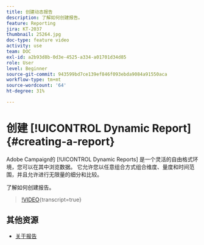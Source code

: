 ```yaml
---
title: 创建动态报告
description: 了解如何创建报告。
feature: Reporting
jira: KT-2037
thumbnail: 25264.jpg
doc-type: feature video
activity: use
team: DOC
exl-id: a2b93d8b-0d3e-4525-a334-a01701d34d85
role: User
level: Beginner
source-git-commit: 943599bd7ce139ef846f093ebda9084a91550aca
workflow-type: tm+mt
source-wordcount: '64'
ht-degree: 31%

---
```


# 创建 [!UICONTROL Dynamic Report]{#creating-a-report}

Adobe Campaign的 [!UICONTROL Dynamic Reports] 是一个灵活的自由格式环境，您可以在其中浏览数据。 它允许您以任意组合方式组合维度、量度和时间范围，并且允许进行无限量的细分和比较。

了解如何创建报告。

>[!VIDEO](https://video.tv.adobe.com/v/25264/?learn=on){transcript=true}

## 其他资源

* [关于报告](https://experienceleague.adobe.com/docs/campaign-standard/using/reporting/about-reporting/about-dynamic-reports.html?lang=en)
